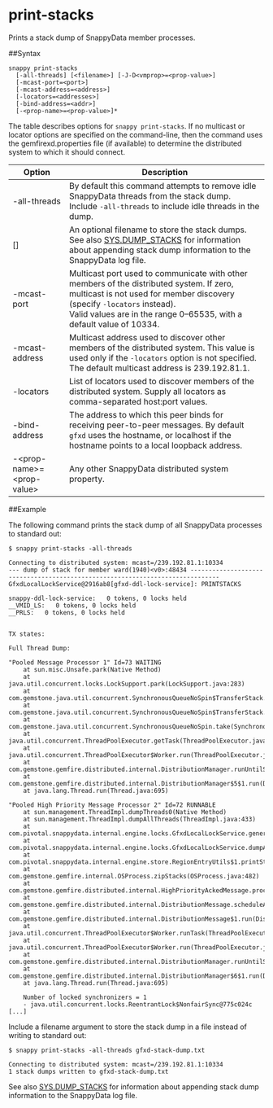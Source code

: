 # print-stacks

Prints a stack dump of SnappyData member processes.

##Syntax

``` pre
snappy print-stacks
  [-all-threads] [<filename>] [-J-D<vmprop>=<prop-value>]
  [-mcast-port=<port>]
  [-mcast-address=<address>]
  [-locators=<addresses>]
  [-bind-address=<addr>]
  [-<prop-name>=<prop-value>]*
```

The table describes options for `snappy print-stacks`. If no multicast or locator options are specified on the command-line, then the command uses the <span class="ph filepath">gemfirexd.properties</span> file (if available) to determine the distributed system to which it should connect.

|Option|Description|
|-|-|
|-all-threads|By default this command attempts to remove idle SnappyData threads from the stack dump. Include `-all-threads` to include idle threads in the dump.|
|[<filename>]|An optional filename to store the stack dumps. See also [SYS.DUMP_STACKS](../../reference/inbuilt_system_procedures/dump-stacks.md) for information about appending stack dump information to the SnappyData log file.|
|-mcast-port|Multicast port used to communicate with other members of the distributed system. If zero, multicast is not used for member discovery (specify `-locators` instead).</br>Valid values are in the range 0–65535, with a default value of 10334.|
|-mcast-address|Multicast address used to discover other members of the distributed system. This value is used only if the `-locators` option is not specified.</br>The default multicast address is 239.192.81.1.|
|-locators|List of locators used to discover members of the distributed system. Supply all locators as comma-separated host:port values.|
|-bind-address|The address to which this peer binds for receiving peer-to-peer messages. By default `gfxd` uses the hostname, or localhost if the hostname points to a local loopback address.|
|-&lt;prop-name&gt;=&lt;prop-value&gt;|Any other SnappyData distributed system property.|

##Example

The following command prints the stack dump of all SnappyData processes to standard out:

``` pre
$ snappy print-stacks -all-threads

Connecting to distributed system: mcast=/239.192.81.1:10334
--- dump of stack for member ward(1940)<v0>:48434 ------------------------------------------------------------------------------
GfxdLocalLockService@2916ab8[gfxd-ddl-lock-service]: PRINTSTACKS

snappy-ddl-lock-service:   0 tokens, 0 locks held
__VMID_LS:   0 tokens, 0 locks held
__PRLS:   0 tokens, 0 locks held


TX states:

Full Thread Dump:

"Pooled Message Processor 1" Id=73 WAITING
    at sun.misc.Unsafe.park(Native Method)
    at java.util.concurrent.locks.LockSupport.park(LockSupport.java:283)
    at com.gemstone.java.util.concurrent.SynchronousQueueNoSpin$TransferStack.awaitFulfill(SynchronousQueueNoSpin.java:451)
    at com.gemstone.java.util.concurrent.SynchronousQueueNoSpin$TransferStack.transfer(SynchronousQueueNoSpin.java:352)
    at com.gemstone.java.util.concurrent.SynchronousQueueNoSpin.take(SynchronousQueueNoSpin.java:886)
    at java.util.concurrent.ThreadPoolExecutor.getTask(ThreadPoolExecutor.java:957)
    at java.util.concurrent.ThreadPoolExecutor$Worker.run(ThreadPoolExecutor.java:917)
    at com.gemstone.gemfire.distributed.internal.DistributionManager.runUntilShutdown(DistributionManager.java:728)
    at com.gemstone.gemfire.distributed.internal.DistributionManager$5$1.run(DistributionManager.java:1023)
    at java.lang.Thread.run(Thread.java:695)

"Pooled High Priority Message Processor 2" Id=72 RUNNABLE
    at sun.management.ThreadImpl.dumpThreads0(Native Method)
    at sun.management.ThreadImpl.dumpAllThreads(ThreadImpl.java:433)
    at com.pivotal.snappydata.internal.engine.locks.GfxdLocalLockService.generateThreadDump(GfxdLocalLockService.java:373)
    at com.pivotal.snappydata.internal.engine.locks.GfxdLocalLockService.dumpAllRWLocks(GfxdLocalLockService.java:362)
    at com.pivotal.snappydata.internal.engine.store.RegionEntryUtils$1.printStacks(RegionEntryUtils.java:1360)
    at com.gemstone.gemfire.internal.OSProcess.zipStacks(OSProcess.java:482)
    at com.gemstone.gemfire.distributed.internal.HighPriorityAckedMessage.process(HighPriorityAckedMessage.java:174)
    at com.gemstone.gemfire.distributed.internal.DistributionMessage.scheduleAction(DistributionMessage.java:415)
    at com.gemstone.gemfire.distributed.internal.DistributionMessage$1.run(DistributionMessage.java:483)
    at java.util.concurrent.ThreadPoolExecutor$Worker.runTask(ThreadPoolExecutor.java:895)
    at java.util.concurrent.ThreadPoolExecutor$Worker.run(ThreadPoolExecutor.java:918)
    at com.gemstone.gemfire.distributed.internal.DistributionManager.runUntilShutdown(DistributionManager.java:728)
    at com.gemstone.gemfire.distributed.internal.DistributionManager$6$1.run(DistributionManager.java:1060)
    at java.lang.Thread.run(Thread.java:695)

    Number of locked synchronizers = 1
    - java.util.concurrent.locks.ReentrantLock$NonfairSync@775c024c
[...]
```

Include a filename argument to store the stack dump in a file instead of writing to standard out:

``` pre
$ snappy print-stacks -all-threads gfxd-stack-dump.txt

Connecting to distributed system: mcast=/239.192.81.1:10334
1 stack dumps written to gfxd-stack-dump.txt
```

See also [SYS.DUMP_STACKS](../../reference/inbuilt_system_procedures/dump-stacks.md) for information about appending stack dump information to the SnappyData log file.


